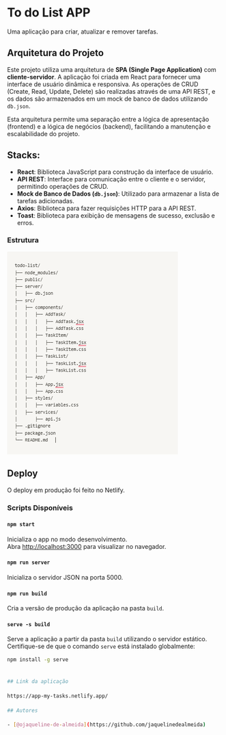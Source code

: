 # To do List APP

Uma aplicação para criar, atualizar e remover tarefas. 

## Arquitetura do Projeto

Este projeto utiliza uma arquitetura de **SPA (Single Page Application)** com **cliente-servidor**. A aplicação foi criada em React para fornecer uma interface de usuário dinâmica e responsiva. As operações de CRUD (Create, Read, Update, Delete) são realizadas através de uma API REST, e os dados são armazenados em um mock de banco de dados utilizando `db.json`.

Esta arquitetura permite uma separação entre a lógica de apresentação (frontend) e a lógica de negócios (backend), facilitando a manutenção e escalabilidade do projeto.

## Stacks:

- **React**: Biblioteca JavaScript para construção da interface de usuário.
- **API REST**: Interface para comunicação entre o cliente e o servidor, permitindo operações de CRUD.
- **Mock de Banco de Dados (`db.json`)**: Utilizado para armazenar a lista de tarefas adicionadas.
- **Axios**: Biblioteca para fazer requisições HTTP para a API REST.
- **Toast**: Biblioteca para exibição de mensagens de sucesso, exclusão e erros.



### Estrutura

![Estrutura](image.png)  


## Deploy
O deploy em produção foi feito no Netlify.

### Scripts Disponíveis

#### `npm start`
Inicializa o app no modo desenvolvimento.  
Abra [http://localhost:3000](http://localhost:3000) para visualizar no navegador.

#### `npm run server`
Inicializa o servidor JSON na porta 5000.

#### `npm run build`
Cria a versão de produção da aplicação na pasta `build`.

#### `serve -s build`
Serve a aplicação a partir da pasta `build` utilizando o servidor estático.  
Certifique-se de que o comando `serve` está instalado globalmente:  
```bash
npm install -g serve


## Link da aplicação

https://app-my-tasks.netlify.app/

## Autores

- [@ojaqueline-de-almeida](https://github.com/jaquelinedealmeida)